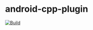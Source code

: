 # android-cpp-plugin
[![Build](https://github.com/jomof/android-cpp-plugin/workflows/Gradle%20build/badge.svg)](https://github.com/jomof/android-cpp-plugin/actions)

